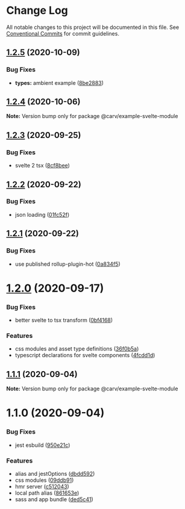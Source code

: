 # Change Log

All notable changes to this project will be documented in this file.
See [Conventional Commits](https://conventionalcommits.org) for commit guidelines.

## [1.2.5](https://github.com/carvjs/tools/compare/@carv/example-svelte-module@1.2.4...@carv/example-svelte-module@1.2.5) (2020-10-09)

### Bug Fixes

- **types:** ambient example ([8be2883](https://github.com/carvjs/tools/commit/8be28833e00d7d30c689411f9d6078a29ce7c8e8))

## [1.2.4](https://github.com/carvjs/tools/compare/@carv/example-svelte-module@1.2.3...@carv/example-svelte-module@1.2.4) (2020-10-06)

**Note:** Version bump only for package @carv/example-svelte-module

## [1.2.3](https://github.com/carvjs/tools/compare/@carv/example-svelte-module@1.2.2...@carv/example-svelte-module@1.2.3) (2020-09-25)

### Bug Fixes

- svelte 2 tsx ([8cf8bee](https://github.com/carvjs/tools/commit/8cf8bee78b2bcae1c3a830ed9d05e3d3a6bf0a15))

## [1.2.2](https://github.com/carvjs/tools/compare/@carv/example-svelte-module@1.2.1...@carv/example-svelte-module@1.2.2) (2020-09-22)

### Bug Fixes

- json loading ([01fc52f](https://github.com/carvjs/tools/commit/01fc52faf1cac4f61e6d61302fc0d449f4ac4e42))

## [1.2.1](https://github.com/carvjs/tools/compare/@carv/example-svelte-module@1.2.0...@carv/example-svelte-module@1.2.1) (2020-09-22)

### Bug Fixes

- use published rollup-plugin-hot ([0a834f5](https://github.com/carvjs/tools/commit/0a834f52277427ee9d55eccd7cf7bff5eda36b32))

# [1.2.0](https://github.com/carvjs/tools/compare/@carv/example-svelte-module@1.1.1...@carv/example-svelte-module@1.2.0) (2020-09-17)

### Bug Fixes

- better svelte to tsx transform ([0bf4168](https://github.com/carvjs/tools/commit/0bf416817f6f600ecfb95a8ec4f28932d24ccd4d))

### Features

- css modules and asset type definitions ([36f0b5a](https://github.com/carvjs/tools/commit/36f0b5a923663191a51e14015e751a2080a6c18c))
- typescript declarations for svelte components ([4fcdd1d](https://github.com/carvjs/tools/commit/4fcdd1d43a607c8f4d092d312a030430555ca681))

## [1.1.1](https://github.com/carvjs/tools/compare/@carv/example-svelte-module@1.1.0...@carv/example-svelte-module@1.1.1) (2020-09-04)

**Note:** Version bump only for package @carv/example-svelte-module

# 1.1.0 (2020-09-04)

### Bug Fixes

- jest esbuild ([950e21c](https://github.com/carvjs/tools/commit/950e21c7826c46632c22ee094edd21faa66d0b3f))

### Features

- alias and jestOptions ([dbdd592](https://github.com/carvjs/tools/commit/dbdd592a5e4cee948bc9381992ddb777cae5c550))
- css modules ([09ddb91](https://github.com/carvjs/tools/commit/09ddb91928df72a29a45bd0b864d0d88d8a46d38))
- hmr server ([c512043](https://github.com/carvjs/tools/commit/c51204340d7e411e6d31089dc255b4f24670f6dc))
- local path alias ([861653e](https://github.com/carvjs/tools/commit/861653e144a01b62deea4c7ab4d5b62e481fcbff))
- sass and app bundle ([ded5c41](https://github.com/carvjs/tools/commit/ded5c41caca719474927070f1f5c4b1e9048affc))
